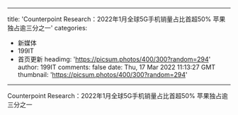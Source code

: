 
---
title: 'Counterpoint Research：2022年1月全球5G手机销量占比首超50% 苹果独占逾三分之一'
categories: 
 - 新媒体
 - 199IT
 - 首页更新
headimg: 'https://picsum.photos/400/300?random=294'
author: 199IT
comments: false
date: Thu, 17 Mar 2022 11:13:27 GMT
thumbnail: 'https://picsum.photos/400/300?random=294'
---

<div>   
Counterpoint Research：2022年1月全球5G手机销量占比首超50% 苹果独占逾三分之一  
</div>
            